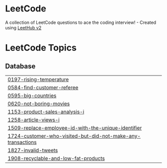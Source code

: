 # LeetCode
A collection of LeetCode questions to ace the coding interview! - Created using [LeetHub v2](https://github.com/arunbhardwaj/LeetHub-2.0)

<!---LeetCode Topics Start-->
# LeetCode Topics
## Database
|  |
| ------- |
| [0197-rising-temperature](https://github.com/j5t3313/LeetCode/tree/master/0197-rising-temperature) |
| [0584-find-customer-referee](https://github.com/j5t3313/LeetCode/tree/master/0584-find-customer-referee) |
| [0595-big-countries](https://github.com/j5t3313/LeetCode/tree/master/0595-big-countries) |
| [0620-not-boring-movies](https://github.com/j5t3313/LeetCode/tree/master/0620-not-boring-movies) |
| [1153-product-sales-analysis-i](https://github.com/j5t3313/LeetCode/tree/master/1153-product-sales-analysis-i) |
| [1258-article-views-i](https://github.com/j5t3313/LeetCode/tree/master/1258-article-views-i) |
| [1509-replace-employee-id-with-the-unique-identifier](https://github.com/j5t3313/LeetCode/tree/master/1509-replace-employee-id-with-the-unique-identifier) |
| [1724-customer-who-visited-but-did-not-make-any-transactions](https://github.com/j5t3313/LeetCode/tree/master/1724-customer-who-visited-but-did-not-make-any-transactions) |
| [1827-invalid-tweets](https://github.com/j5t3313/LeetCode/tree/master/1827-invalid-tweets) |
| [1908-recyclable-and-low-fat-products](https://github.com/j5t3313/LeetCode/tree/master/1908-recyclable-and-low-fat-products) |
<!---LeetCode Topics End-->